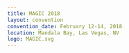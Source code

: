 ```yaml
---
title: MAGIC 2018
layout: convention
convention_date: February 12-14, 2018
location: Mandala Bay, Las Vegas, NV
logo: MAGIC.svg
---
```


